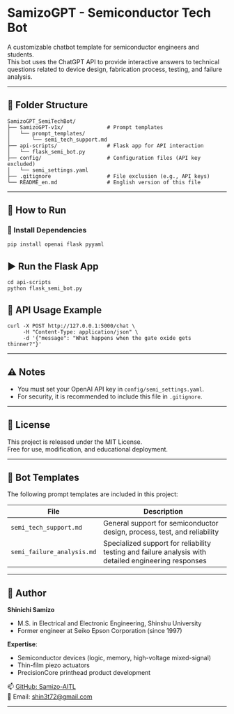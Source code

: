 # SamizoGPT - Semiconductor Tech Bot

A customizable chatbot template for semiconductor engineers and students.  
This bot uses the ChatGPT API to provide interactive answers to technical questions related to device design, fabrication process, testing, and failure analysis.

---

## 📁 Folder Structure
```
SamizoGPT_SemiTechBot/
├── SamizoGPT-v1x/              # Prompt templates
│   └── prompt_templates/
│       └── semi_tech_support.md
├── api-scripts/                # Flask app for API interaction
│   └── flask_semi_bot.py
├── config/                     # Configuration files (API key excluded)
│   └── semi_settings.yaml
├── .gitignore                  # File exclusion (e.g., API keys)
└── README_en.md                # English version of this file
```
---

## 🚀 How to Run

### 🔧 Install Dependencies

```bash
pip install openai flask pyyaml
```

## ▶️ Run the Flask App
```
cd api-scripts
python flask_semi_bot.py
```

## 🔗 API Usage Example
```
curl -X POST http://127.0.0.1:5000/chat \
     -H "Content-Type: application/json" \
     -d '{"message": "What happens when the gate oxide gets thinner?"}'
```

---

## ⚠️ Notes

- You must set your OpenAI API key in `config/semi_settings.yaml`.
- For security, it is recommended to include this file in `.gitignore`.

---

## 📄 License

This project is released under the MIT License.  
Free for use, modification, and educational deployment.

---

## 🤖 Bot Templates

The following prompt templates are included in this project:

| File | Description |
|------|-------------|
| `semi_tech_support.md` | General support for semiconductor design, process, test, and reliability |
| `semi_failure_analysis.md` | Specialized support for reliability testing and failure analysis with detailed engineering responses |

---

## 👤 Author

**Shinichi Samizo**  
- M.S. in Electrical and Electronic Engineering, Shinshu University  
- Former engineer at Seiko Epson Corporation (since 1997)  

**Expertise**:  
- Semiconductor devices (logic, memory, high-voltage mixed-signal)  
- Thin-film piezo actuators  
- PrecisionCore printhead product development

📫 [GitHub: Samizo-AITL](https://github.com/Samizo-AITL)  
📩 Email: [shin3t72@gmail.com](mailto:shin3t72@gmail.com)

---
